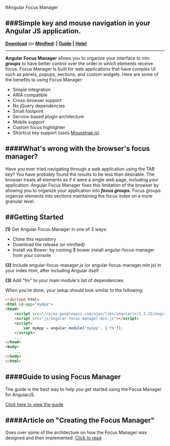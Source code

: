 #Angular Focus Manager

###Simple key and mouse navigation in your Angular JS application.
---

**[Download](https://raw.githubusercontent.com/obogo/angular-focus-manager/master/build/angular-focusmanager.js)** (or **[Minified](https://raw.githubusercontent.com/obogo/angular-focusmanager/master/build/angular-focusmanager.min.js)**) **|**
**[Guide](http://obogo.github.io/angular-focus-manager/) |**
**[Help!](http://stackoverflow.com/questions/ask?tags=angularjs,focusmanager)**

---

**Angular Focus Manager** allows you to organize your interface to into ***groups*** to have better control over the order in which elements receive focus. Focus Manager is built for web applications that have complex UI such as panels, popups, sections, and custom widgets. Here are some of the benefits to using Focus Manager:

* Simple integration
* ARIA compatible
* Cross-browser support
* No jQuery dependencies
* Small footprint
* Service-based plugin architecture
* Mobile support
* Custom focus highlighter
* Shortcut key support (uses [Mousetrap.js](http://craig.is/killing/mice))

####What's wrong with the browser's focus manager?
---

Have you ever tried navigating through a web application using the TAB key? You have probably found the results to be less than desirable. The browser treats all elements as if it were a single web page, including your application. Angular Focus Manager fixes this limitation of the browser by allowing you to organize your application into ***focus groups***. Focus groups organize elements into sections maintaining the focus index on a more granular level.


##Getting Started
---
**(1)** Get Angular Focus Manager in one of 3 ways:

* Clone this repository
* Download the release (or minified)
* Install via Bower: by running $ bower install angular-focus-manager from your console

**(2)** Include angular-focus-manager.js (or angular-focus-manager.min.js) in your index.html, after including Angular itself

**(3)** Add "fm" to your main module's list of dependencies

When you're done, your setup should look similar to the following:

>
```html
<!doctype html>
<html ng-app="myApp">
<head>
    <script src="//ajax.googleapis.com/ajax/libs/angularjs/1.2.22/angular.min.js"></script>
    <script src="js/angular-focus-manager.min.js"></script>
    <script>
        var myApp = angular.module('myApp', ['fm']);
    </script>
    ...
</head>
<body>
    ...
</body>
</html>
```

####Guide to using Focus Manager
---

The guide is the best way to help you get started using the Focus Manager for AngularJS.

[Click here to view the guide](https://github.com/obogo/angular-focus-manager/wiki/How-the-focus-manager-was-created)

####Article on "Creating the Focus Manager"
---

Goes over some of the architecture on how the Focus Manager was designed and then implemented.
[Click to read](http://obogo.github.io/angular-focus-manager/)